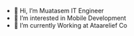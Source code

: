 - 👋 Hi, I’m Muatasem IT Engineer
- 👀 I’m interested in Mobile Development 
- 🌱 I’m currently Working at Ataarelief Co 





